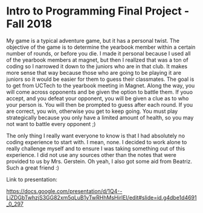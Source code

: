 # Intro to Programming Final Project - Fall 2018

  My game is a typical adventure game, but it has a personal twist. The objective of the game is to determine the yearbook member within a certain number of rounds, or before you die. I made it personal because I used all of the yearbook members at magnet, but then I reallzed that was a ton of coding so I narrowed it down to the juniors who are in that club. It makes more sense that way because those who are going to be playing it are juniors so it would be easier for them to guess their classmates. The goal is to get from UCTech to the yearbook meeting in Magnet. Along the way, you will come across opponents and be given the option to battle them. If youo accept, and you defeat your opponent, you will be given a clue as to who your person is. You will then be prompted to guess after each round. If you are correct, you win, otherwise you get to keep going. You must play strategically because you only have a limited amount of health, so you may not want to battle every opponent ;)
  
  
  The only thing I really want everyone to know is that I had absolutely no coding experience to start with. I mean, none. I decided to work alone to really challenge myself and to ensure I was taking something out of this experience. I did not use any sources other than the notes that were provided to us by Mrs. Gerstein. Oh yeah, I also got some aid from Beatriz. Such a great friend :)
  
 
 Link to presentation:
 
  https://docs.google.com/presentation/d/1Q4--LjZDGbTwhzjS3GG82xm5qLuB1yTwRHhMsHirlEI/edit#slide=id.g4dbe1d4691_0_297
